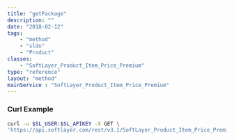 ```yaml
---
title: "getPackage"
description: ""
date: "2018-02-12"
tags:
    - "method"
    - "sldn"
    - "Product"
classes:
    - "SoftLayer_Product_Item_Price_Premium"
type: "reference"
layout: "method"
mainService : "SoftLayer_Product_Item_Price_Premium"
---
```


### Curl Example
```bash
curl -u $SL_USER:$SL_APIKEY -X GET \
'https://api.softlayer.com/rest/v3.1/SoftLayer_Product_Item_Price_Premium/{SoftLayer_Product_Item_Price_PremiumID}/getPackage'
```
